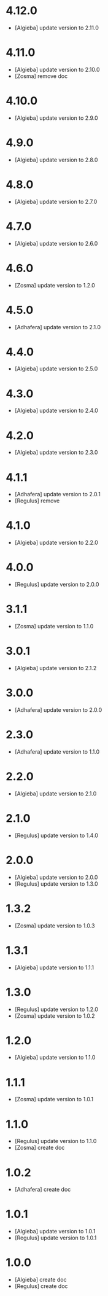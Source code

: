 # 4.12.0
- [Algieba] update version to 2.11.0

# 4.11.0
- [Algieba] update version to 2.10.0
- [Zosma] remove doc

# 4.10.0
- [Algieba] update version to 2.9.0

# 4.9.0
- [Algieba] update version to 2.8.0

# 4.8.0
- [Algieba] update version to 2.7.0

# 4.7.0
- [Algieba] update version to 2.6.0

# 4.6.0
- [Zosma] update version to 1.2.0

# 4.5.0
- [Adhafera] update version to 2.1.0

# 4.4.0
- [Algieba] update version to 2.5.0

# 4.3.0
- [Algieba] update version to 2.4.0

# 4.2.0
- [Algieba] update version to 2.3.0

# 4.1.1
- [Adhafera] update version to 2.0.1
- [Regulus] remove

# 4.1.0
- [Algieba] update version to 2.2.0

# 4.0.0
- [Regulus] update version to 2.0.0

# 3.1.1
- [Zosma] update version to 1.1.0

# 3.0.1
- [Algieba] update version to 2.1.2

# 3.0.0
- [Adhafera] update version to 2.0.0

# 2.3.0
- [Adhafera] update version to 1.1.0

# 2.2.0
- [Algieba] update version to 2.1.0

# 2.1.0
- [Regulus] update version to 1.4.0

# 2.0.0
- [Algieba] update version to 2.0.0
- [Regulus] update version to 1.3.0

# 1.3.2
- [Zosma] update version to 1.0.3

# 1.3.1
- [Algieba] update version to 1.1.1

# 1.3.0
- [Regulus] update version to 1.2.0
- [Zosma] update version to 1.0.2

# 1.2.0
- [Algieba] update version to 1.1.0

# 1.1.1
- [Zosma] update version to 1.0.1

# 1.1.0
- [Regulus] update version to 1.1.0
- [Zosma] create doc

# 1.0.2
- [Adhafera] create doc

# 1.0.1
- [Algieba] update version to 1.0.1
- [Regulus] update version to 1.0.1

# 1.0.0
- [Algieba] create doc
- [Regulus] create doc
